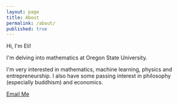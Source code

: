 ```yaml
---
layout: page
title: About
permalink: /about/
published: true
---
```


Hi, I'm Eli!

I'm delving into mathematics at Oregon State University.

I'm very interested in mathematics, machine learning, physics and entrepreneurship. I also have some passing interest in philosophy (especially buddhism) and economics.

[Email Me](mailto:winkelme@oregonstate.edu)
